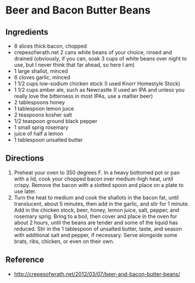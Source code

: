 # Beer and Bacon Butter Beans

## Ingredients
* 8 slices thick bacon, chopped
* crepesofwrath.net 2 cans white beans of your choice, rinsed and drained (obviously, if you can, soak 3 cups of white beans over night to use, but I never think that far ahead, so here I am)
* 1 large shallot, minced
* 6 cloves garlic, minced
* 1 1/2 cups low-sodium chicken stock (I used Knorr Homestyle Stock)
* 1 1/2 cups amber ale, such as Newcastle (I used an IPA and unless you really love the bitterness in most IPAs, use a maltier beer)
* 2 tablespoons honey
* 1 tablespoon lemon juice
* 2 teaspoons kosher salt
* 1/2 teaspoon ground black pepper
* 1 small sprig rosemary
* juice of half a lemon
* 1 tablespoon unsalted butter

## Directions
1. Preheat your oven to 350 degrees F. In a heavy bottomed pot or pan with a lid, cook your chopped bacon over medium-high heat, until crispy. Remove the bacon with a slotted spoon and place on a plate to use later.
2. Turn the heat to medium and cook the shallots in the bacon fat, until translucent, about 5 minutes, then add in the garlic, and stir for 1 minute. Add in the chicken stock, beer, honey, lemon juice, salt, pepper, and rosemary sprig. Bring to a boil, then cover and place in the oven for about 2 hours, until the beans are tender and some of the liquid has reduced. Stir in the 1 tablespoon of unsalted butter, taste, and season with additional salt and pepper, if necessary. Serve alongside some brats, ribs, chicken, or even on their own.

## Reference
* http://crepesofwrath.net/2012/03/07/beer-and-bacon-butter-beans/
